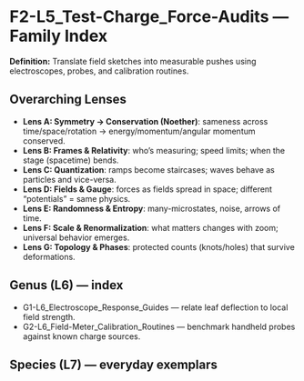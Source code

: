# F2-L5_Test-Charge_Force-Audits — Family Index
**Definition:** Translate field sketches into measurable pushes using electroscopes, probes, and calibration routines.
## Overarching Lenses

- **Lens A: Symmetry -> Conservation (Noether)**: sameness across time/space/rotation → energy/momentum/angular momentum conserved.
- **Lens B: Frames & Relativity**: who’s measuring; speed limits; when the stage (spacetime) bends.
- **Lens C: Quantization**: ramps become staircases; waves behave as particles and vice-versa.
- **Lens D: Fields & Gauge**: forces as fields spread in space; different “potentials” = same physics.
- **Lens E: Randomness & Entropy**: many-microstates, noise, arrows of time.
- **Lens F: Scale & Renormalization**: what matters changes with zoom; universal behavior emerges.
- **Lens G: Topology & Phases**: protected counts (knots/holes) that survive deformations.

## Genus (L6) — index
- G1-L6_Electroscope_Response_Guides — relate leaf deflection to local field strength.
- G2-L6_Field-Meter_Calibration_Routines — benchmark handheld probes against known charge sources.
## Species (L7) — everyday exemplars
